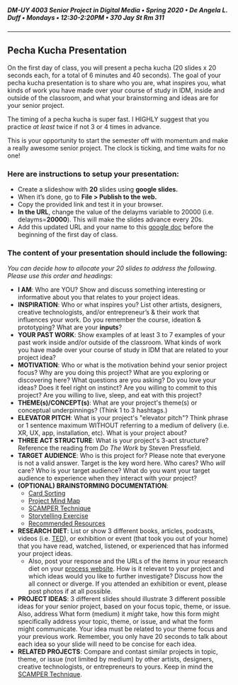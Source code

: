 ##### DM-UY 4003 Senior Project in Digital Media • Spring 2020 • De Angela L. Duff • Mondays • 12:30-2:20PM • 370 Jay St Rm 311

---

## Pecha Kucha Presentation   

On the first day of class, you will present a pecha kucha (20 slides x 20 seconds each, for a total of 6 minutes and 40 seconds). The goal of your pecha kucha presentation is to share who you are, what inspires you, what kinds of work you have made over your course of study in IDM, inside and outside of the classroom, and what your brainstorming and ideas are for your senior project.

The timing of a pecha kucha is super fast. I HIGHLY suggest that you practice *at least* twice if not 3 or 4 times in advance. 

This is your opportunity to start the semester off with momentum and make a really awesome senior project. The clock is ticking, and time waits for no one!


### Here are instructions to setup your presentation:

* Create a slideshow with **20** slides using **google slides.**
* When it’s done, go to **File > Publish to the web.**
* Copy the provided link and test it in your browser. 
* **In the URL**, change the value of the delayms variable to 20000 (i.e. delayms=**20000**). This will make the slides advance every 20s.
* Add this updated URL and your name to this [google doc](https://docs.google.com/document/d/1RhjN0MG0Fkuu44ZMliKjLGWCdgJoYqq2s5ZlKdjogKQ/edit?usp=sharing) before the beginning of the first day of class.

### The content of your presentation should include the following:

*You can decide how to allocate your 20 slides to address the following. Please use this order and headings*:
* **I AM**: Who are YOU? Show and discuss something interesting or informative about you that relates to your project ideas.
* **INSPIRATION**: Who or what inspires you? List other artists, designers, creative technologists, and/or entrepreneur’s &amp; their work that influences your work. Do you remember the course, ideation &amp; prototyping? What are your **inputs**?
* **YOUR PAST WORK**: Show examples of at least 3 to 7 examples of your past work inside and/or outside of the classroom. What kinds of work you have made over your course of study in IDM that are related to your project idea?
* **MOTIVATION**: Who or what is the motivation behind your senior project focus? Why are you doing this project? What are you exploring or discovering here? What questions are you asking? Do you love your ideas? Does it feel right on instinct? Are you willing to commit to this project? Are you willing to live, sleep, and eat with this project?
* **THEME(s)/CONCEPT(s)**: What are your project's theme(s) or conceptual underpinnings? (Think 1 to 3 hashtags.)
* **ELEVATOR PITCH**: What is your project's "elevator pitch"? Think phrase or 1 sentence maximum WITHOUT referring to a medium of delivery (i.e. XR, UX, app, installation, etc). What is your project about?
* **THREE ACT STRUCTURE**: What is your project's 3-act structure? Reference the reading from *Do The Work* by Steven Pressfield.
* **TARGET AUDIENCE**: Who is this project for? Please note that everyone is not a valid answer. Target is the key word here. Who cares? Who *will* care? Who is your target audience? What do you want your target audience to experience when they interact with your project?
* **(OPTIONAL) BRAINSTORMING DOCUMENTATION**: 
	* [Card Sorting](card_sorting.md)
	* [Project Mind Map](http://lifehacker.com/how-to-use-mind-maps-to-unleash-your-brains-creativity-1348869811) 
	* [SCAMPER Technique](http://www.mindtools.com/pages/article/newCT_02.htm)
	* [Storytelling Exercise](storytelling_exercise.md)
	* [Recommended Resources](recommended_resources.md)
* **RESEARCH DIET**: List or show 3 different books, articles, podcasts, videos (i.e. [TED](http://www.ted.com)), or exhibition or event (that took you out of your home) that you have read, watched, listened, or experienced that has informed your project ideas. 
	* Also, post your response and the URLs of the items in your research diet on your [process website](website.md). How is it relevant to your project and which ideas would you like to further investigate? Discuss how the all connect or diverge. If you attended an exhibition or event, please post photos if at all possible.
* **PROJECT IDEAS**: 3 different slides should illustrate 3 different possible ideas for your senior project, based on your focus topic, theme, or issue. Also, address What form (medium) it *might* take, how this form might specifically address your topic, theme, or issue, and what the form might communicate. Your idea must be related to your theme focus and your previous work. Remember, you only have 20 seconds to talk about each idea so your slide will need to be concise for each idea.
* **RELATED PROJECTS**: Compare and contast similar projects in topic, theme, or issue (not limited by medium) by other artists, designers, creative technologists, or entrepreneurs to yours. Keep in mind the [SCAMPER Technique](http://www.mindtools.com/pages/article/newCT_02.htm).





